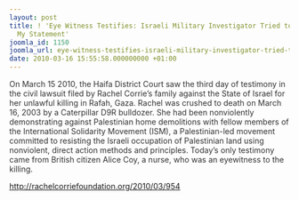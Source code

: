 ```yaml
---
layout: post
title: ! 'Eye Witness Testifies: Israeli Military Investigator Tried to Influence
  My Statement'
joomla_id: 1150
joomla_url: eye-witness-testifies-israeli-military-investigator-tried-to-influence-my-statement
date: 2010-03-16 15:55:58.000000000 +01:00
---
```

<p><span style="color: #333333;">On March 15 2010, the Haifa District Court saw the third day of testimony in the civil lawsuit filed by Rachel Corrie’s family against the State of Israel for her unlawful killing in Rafah, Gaza. Rachel was crushed to death on March 16, 2003 by a Caterpillar D9R bulldozer. She had been nonviolently demonstrating against Palestinian home demolitions with fellow members of the International Solidarity Movement (ISM), a Palestinian-led movement committed to resisting the Israeli occupation of Palestinian land using nonviolent, direct action methods and principles. Today’s only testimony came from British citizen Alice Coy, a nurse, who was an eyewitness to the killing.</span></p>
<p><span style="color: #333333;"><span style="color: #333333;"><a href="http://rachelcorriefoundation.org/2010/03/954">http://rachelcorriefoundation.org/2010/03/954</a></span></span></p>
